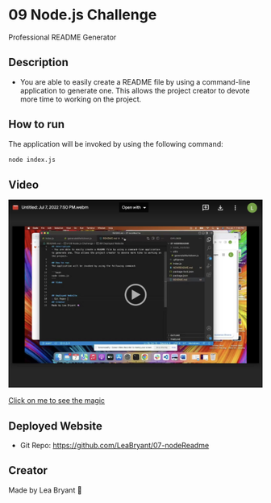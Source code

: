 # 09 Node.js Challenge
Professional README Generator

## Description 
- You are able to easily create a README file by using a command-line application to generate one. This allows the project creator to devote more time to working on the project.

## How to run 
The application will be invoked by using the following command:

```bash
node index.js
```
## Video  
<img src="./assets/Screenshot.png">

[Click on me to see the magic](https://drive.google.com/file/d/1cW7rfy7-_G1trtWToJfZ33JMaVTbq7-H/view)


## Deployed Website
- Git Repo: https://github.com/LeaBryant/07-nodeReadme
## Creator 
Made by Lea Bryant 🦄